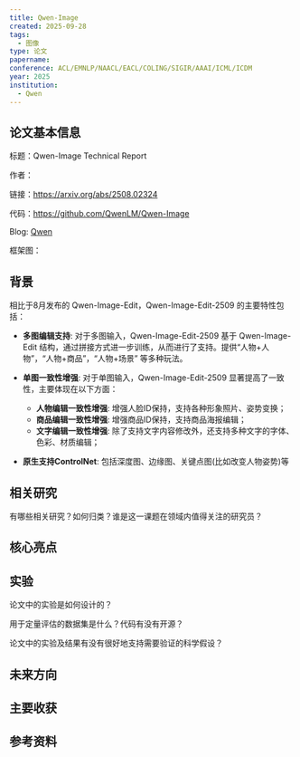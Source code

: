 ```yaml
---
title: Qwen-Image
created: 2025-09-28
tags:
  - 图像
type: 论文
papername:
conference: ACL/EMNLP/NAACL/EACL/COLING/SIGIR/AAAI/ICML/ICDM
year: 2025
institution:
  - Qwen
---
```


## 论文基本信息

标题：Qwen-Image Technical Report

作者：

链接：https://arxiv.org/abs/2508.02324

代码：https://github.com/QwenLM/Qwen-Image

Blog: [Qwen](https://qwen.ai/blog?id=1675c295dc29dd31073e5b3f72876e9d684e41c6&from=research.research-list)

框架图：


## 背景

相比于8月发布的 Qwen-Image-Edit，Qwen-Image-Edit-2509 的主要特性包括：

- **多图编辑支持**: 对于多图输入，Qwen-Image-Edit-2509 基于 Qwen-Image-Edit 结构，通过拼接方式进一步训练，从而进行了支持。提供“人物+人物”，“人物+商品”，“人物+场景” 等多种玩法。
    
- **单图一致性增强**: 对于单图输入，Qwen-Image-Edit-2509 显著提高了一致性，主要体现在以下方面：
    
    - **人物编辑一致性增强**: 增强人脸ID保持，支持各种形象照片、姿势变换；
    - **商品编辑一致性增强**: 增强商品ID保持，支持商品海报编辑；
    - **文字编辑一致性增强**: 除了支持文字内容修改外，还支持多种文字的字体、色彩、材质编辑；
- **原生支持ControlNet**: 包括深度图、边缘图、关键点图(比如改变人物姿势)等


## 相关研究
有哪些相关研究？如何归类？谁是这一课题在领域内值得关注的研究员？



## 核心亮点



## 实验
论文中的实验是如何设计的？

用于定量评估的数据集是什么？代码有没有开源？

论文中的实验及结果有没有很好地支持需要验证的科学假设？



## 未来方向



## 主要收获


## 参考资料
